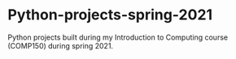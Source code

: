 # Python-projects-spring-2021
Python projects built during my Introduction to Computing course (COMP150) during spring 2021.
